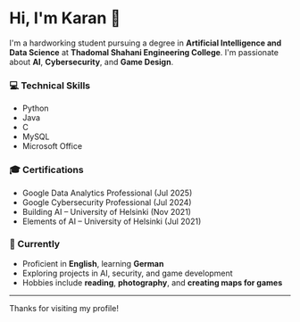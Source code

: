 # Hi, I'm Karan 👋

I'm a hardworking student pursuing a degree in **Artificial Intelligence and Data Science** at **Thadomal Shahani Engineering College**. I'm passionate about **AI**, **Cybersecurity**, and **Game Design**.

### 💻 Technical Skills
- Python
- Java
- C
- MySQL
- Microsoft Office

### 🎓 Certifications
- Google Data Analytics Professional (Jul 2025)
- Google Cybersecurity Professional (Jul 2024)
- Building AI – University of Helsinki (Nov 2021)
- Elements of AI – University of Helsinki (Jul 2021)

### 🌱 Currently
- Proficient in **English**, learning **German**
- Exploring projects in AI, security, and game development
- Hobbies include **reading**, **photography**, and **creating maps for games**

---

Thanks for visiting my profile!
